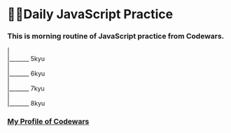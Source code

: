 # :woman_technologist:Daily JavaScript Practice 

### This is morning routine of JavaScript practice from Codewars.

| <br>
|_______ 5kyu <br>
| <br>
|_______ 6kyu <br>
|<br>
|_______ 7kyu<br>
|<br>
|_______ 8kyu<br>



### [My Profile of Codewars](https://www.codewars.com/users/Megumikawa)

